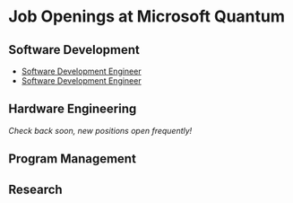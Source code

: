 # Job Openings at Microsoft Quantum #

## Software Development ##

- [Software Development Engineer](https://careers.microsoft.com/i/us/en/job/721958/Software-Development-Engineer-Quantum)
- [Software Development Engineer](https://careers.microsoft.com/i/us/en/job/722090/Quantum-Software-Development-Engineer)

## Hardware Engineering ##

_Check back soon, new positions open frequently!_

## Program Management ##

## Research ##
